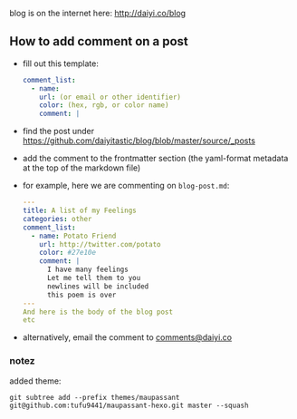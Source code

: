 blog is on the internet here: http://daiyi.co/blog

## How to add comment on a post

- fill out this template:

  ```yaml
  comment_list:
    - name:
      url: (or email or other identifier)
      color: (hex, rgb, or color name)
      comment: |

  ```

- find the post under https://github.com/daiyitastic/blog/blob/master/source/_posts

- add the comment to the frontmatter section (the yaml-format metadata at the top of the markdown file)

- for example, here we are commenting on `blog-post.md`:
  ```yaml
  ---
  title: A list of my Feelings
  categories: other
  comment_list:
    - name: Potato Friend
      url: http://twitter.com/potato
      color: #27e10e
      comment: |
        I have many feelings
        Let me tell them to you
        newlines will be included
        this poem is over
  ---
  And here is the body of the blog post
  etc
  ```

- alternatively, email the comment to comments@daiyi.co

### notez

added theme:
```
git subtree add --prefix themes/maupassant git@github.com:tufu9441/maupassant-hexo.git master --squash

```
